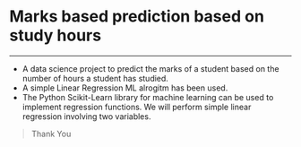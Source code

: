 # Marks based prediction based on study hours
---
- A data science project to predict the marks of a student based on the number of hours a student has studied.
- A simple Linear Regression ML alrogitm has been used.
- The Python Scikit-Learn library for machine learning can be used to implement regression functions. We will perform simple linear regression involving two variables.
> Thank You
